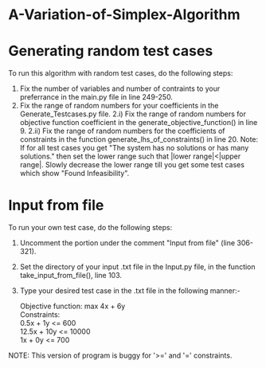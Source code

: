 # A-Variation-of-Simplex-Algorithm

# Generating random test cases

To run this algorithm with random test cases, do the following steps:
1. Fix the number of variables and number of contraints to your preferrance in the main.py file in line 249-250.
2. Fix the range of random numbers for your coefficients in the Generate_Testcases.py file.
	2.i) Fix the range of random numbers for objective function coefficient in the generate_objective_function() in line 9.
	2.ii) Fix the range of random numbers for the coefficients of constraints in the function generate_lhs_of_constraints() in line 20.
	      Note: If for all test cases you get "The system has no solutions or has many solutions." then set the lower range such that |lower range|<|upper range|. Slowly decrease the lower range till you get some test cases which show "Found Infeasibility".

# Input from file

To run your own test case, do the following steps:
1. Uncomment the portion under the comment "Input from file" (line 306-321).
2. Set the directory of your input .txt file in the Input.py file, in the function take_input_from_file(), line 103.
3. Type your desired test case in the .txt file in the following manner:-

	Objective function: max 4x + 6y  
	Constraints:  
	0.5x + 1y <= 600  
	12.5x + 10y <= 10000  
	1x + 0y <= 700   


NOTE: This version of program is buggy for '>=' and '=' constraints.
